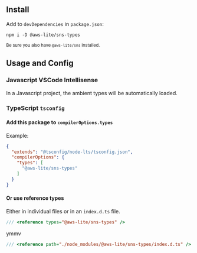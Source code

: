 ## Install

Add to `devDependencies` in `package.json`:

```
npm i -D @aws-lite/sns-types
```

<small>Be sure you also have `@aws-lite/sns` installed.</small>

## Usage and Config

### Javascript VSCode Intellisense

In a Javascript project, the ambient types will be automatically loaded.

### TypeScript `tsconfig`

#### Add this package to `compilerOptions.types`

Example:

```json
{
  "extends": "@tsconfig/node-lts/tsconfig.json",
  "compilerOptions": {
    "types": [
      "@aws-lite/sns-types"
    ]
  }
}
```

#### Or use reference types

Either in individual files or in an `index.d.ts` file.

```ts
/// <reference types="@aws-lite/sns-types" />
```

ymmv

```ts
/// <reference path="./node_modules/@aws-lite/sns-types/index.d.ts" />
```

